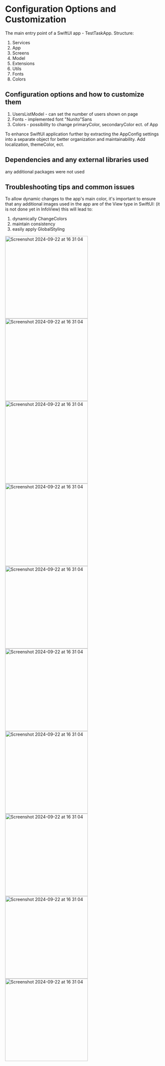 
# Configuration Options and Customization

The main entry point of a SwiftUI app - TestTaskApp.
Structure: 
1. Services
2. App
3. Screens
4. Model
5. Extensions
6. Utils
7. Fonts
8. Colors

## Configuration options and how to customize them

1. UsersListModel - can set the number of users shown on page
2. Fonts - implemented font "Nunito"Sans
3. Colors - possibility to change primaryColor, secondaryColor ect. of App

To enhance SwiftUI application further by extracting the AppConfig
settings into a separate object for better organization and maintainability.
Add localization, themeColor, ect.

## Dependencies and any external libraries used
any additional packages were not used

## Troubleshooting tips and common issues
To allow dynamic changes to the app's main color,
it's important to ensure that any additional images
used in the app are of the View type in SwiftUI: 
(it is not done yet in  InfoView)
this will lead to:
1. dynamically ChangeColors
2. maintain consistency
3. easily apply GlobalStyling

   
<img width="269" alt="Screenshot 2024-09-22 at 16 31 04" src="https://github.com/user-attachments/assets/5f1f9ce1-6e08-4b39-8e81-376390a56241">
<img width="269" alt="Screenshot 2024-09-22 at 16 31 04" src="https://github.com/user-attachments/assets/d5a2e336-da76-4283-81da-ff5818a03cc0">
<img width="269" alt="Screenshot 2024-09-22 at 16 31 04" src="https://github.com/user-attachments/assets/404533fb-0bcb-4f0a-b52e-66c9277dd570">

<img width="269" alt="Screenshot 2024-09-22 at 16 31 04" src="https://github.com/user-attachments/assets/98ed4960-3652-430b-a3c3-07891dd19c0c">
<img width="269" alt="Screenshot 2024-09-22 at 16 31 04" src="https://github.com/user-attachments/assets/ae463d1b-1780-4fbb-a304-fd892459243f">
<img width="269" alt="Screenshot 2024-09-22 at 16 31 04" src="https://github.com/user-attachments/assets/77e2277e-e035-41f3-aaae-305eddc20c04">

<img width="269" alt="Screenshot 2024-09-22 at 16 31 04" src="https://github.com/user-attachments/assets/f560a39c-ebeb-4790-a2b5-072dcd6ff946">
<img width="269" alt="Screenshot 2024-09-22 at 16 31 04" src="https://github.com/user-attachments/assets/fa46871f-ae88-4a19-822b-e23089d85a8b">

<img width="269" alt="Screenshot 2024-09-22 at 16 31 04" src="https://github.com/user-attachments/assets/5a14c5d4-53b4-4ea6-931f-8456f10cd667">
<img width="269" alt="Screenshot 2024-09-22 at 16 31 04" src="https://github.com/user-attachments/assets/e7aa4327-1bbd-46dc-a944-4a5702bf87c2">





